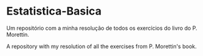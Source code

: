 # Estatistica-Basica

Um repositório com a minha resolução de todos os exercícios do livro do P. Morettin.

A repository with my resolution of all the exercises from P. Morettin's book.
